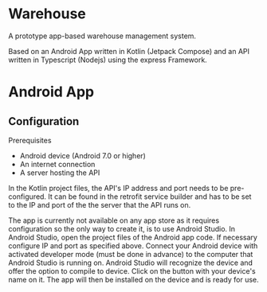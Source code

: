 Warehouse
=========
A prototype app-based warehouse management system.

Based on an Android App written in Kotlin (Jetpack Compose) and an API written in Typescript (Nodejs) using the express Framework.


Android App
===========

Configuration
-------------
Prerequisites
* Android device (Android 7.0 or higher)
* An internet connection
* A server hosting the API

In the Kotlin project files, the API's IP address and port needs to be pre-configured. It can be found in the retrofit service builder and has to be set to the IP and port of the the server that the API runs on.

The app is currently not available on any app store as it requires configuration so the only way to create it, is to use Android Studio. In Android Studio, open the project files of the Android app code. If necessary configure IP and port as specified above. Connect your Android device with activated developer mode (must be done in advance) to the computer that Android Studio is running on. Android Studio will recognize the device and offer the option to compile to device. Click on the button with your device's name on it. The app will then be installed on the device and is ready for use.


